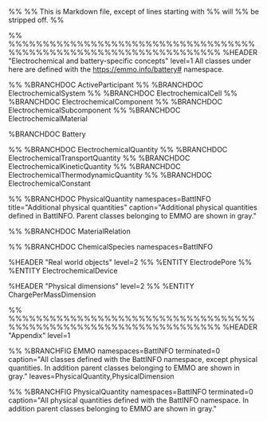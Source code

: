 %%
%% This is Markdown file, except of lines starting with %% will
%% be stripped off.
%%


%% %%%%%%%%%%%%%%%%%%%%%%%%%%%%%%%%%%%%%%%%%%%%%%%%%%%%%%%%%%%%%%%%%%%
%HEADER "Electrochemical and battery-specific concepts"    level=1
All classes under here are defined with the https://emmo.info/battery#
namespace.


%% %BRANCHDOC ActiveParticipant
%% %BRANCHDOC ElectrochemicalSystem
%% %BRANCHDOC ElectrochemicalCell
%% %BRANCHDOC ElectrochemicalComponent
%% %BRANCHDOC ElectrochemicalSubcomponent
%% %BRANCHDOC ElectrochemicalMaterial

%BRANCHDOC Battery


%% %BRANCHDOC ElectrochemicalQuantity
%% %BRANCHDOC ElectrochemicalTransportQuantity
%% %BRANCHDOC ElectrochemicalKineticQuantity
%% %BRANCHDOC ElectrochemicalThermodynamicQuantity
%% %BRANCHDOC ElectrochemicalConstant

%% %BRANCHDOC PhysicalQuantity namespaces=BattINFO title="Additional physical quantities" caption="Additional physical quantities defined in BattINFO.  Parent classes belonging to EMMO are shown in gray."


%% %BRANCHDOC MaterialRelation

%% %BRANCHDOC ChemicalSpecies namespaces=BattINFO


%HEADER "Real world objects"    level=2
%% %ENTITY ElectrodePore
%% %ENTITY ElectrochemicalDevice


%HEADER "Physical dimensions"    level=2
%% %ENTITY ChargePerMassDimension


%% %%%%%%%%%%%%%%%%%%%%%%%%%%%%%%%%%%%%%%%%%%%%%%%%%%%%%%%%%%%%%%%%%%%
%HEADER "Appendix"    level=1

%% %BRANCHFIG EMMO namespaces=BattINFO terminated=0 caption="All classes defined with the BattINFO namespace, except physical quantities.  In addition parent classes belonging to EMMO are shown in gray." leaves=PhysicalQuantity,PhysicalDimension

%% %BRANCHFIG PhysicalQuantity namespaces=BattINFO terminated=0 caption="All physical quantities defined with the BattINFO namespace.  In addition parent classes belonging to EMMO are shown in gray."
